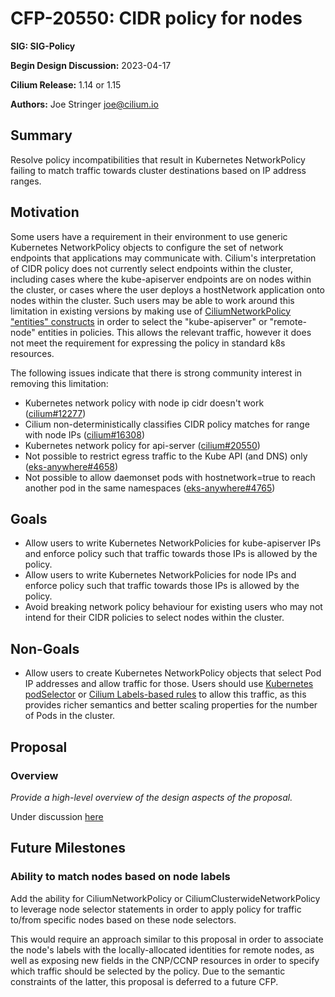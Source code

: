 # CFP-20550: CIDR policy for nodes

**SIG: SIG-Policy**

**Begin Design Discussion:** 2023-04-17

**Cilium Release:** 1.14 or 1.15

**Authors:** Joe Stringer <joe@cilium.io>

## Summary

Resolve policy incompatibilities that result in Kubernetes NetworkPolicy
failing to match traffic towards cluster destinations based on IP address
ranges.

## Motivation

Some users have a requirement in their environment to use generic Kubernetes
NetworkPolicy objects to configure the set of network endpoints that
applications may communicate with. Cilium's interpretation of CIDR policy does
not currently select endpoints within the cluster, including cases where the
kube-apiserver endpoints are on nodes within the cluster, or cases where the
user deploys a hostNetwork application onto nodes within the cluster. Such
users may be able to work around this limitation in existing versions by making
use of [CiliumNetworkPolicy "entities" constructs] in order to select the
"kube-apiserver" or "remote-node" entities in policies. This allows the
relevant traffic, however it does not meet the requirement for expressing the
policy in standard k8s resources.

The following issues indicate that there is strong community interest in removing this limitation:
- Kubernetes network policy with node ip cidr doesn't work ([cilium#12277])
- Cilium non-deterministically classifies CIDR policy matches for range with node IPs ([cilium#16308])
- Kubernetes network policy for api-server ([cilium#20550])
- Not possible to restrict egress traffic to the Kube API (and DNS) only ([eks-anywhere#4658])
- Not possible to allow daemonset pods with hostnetwork=true to reach another pod in the same namespaces ([eks-anywhere#4765])

## Goals

- Allow users to write Kubernetes NetworkPolicies for kube-apiserver IPs and
  enforce policy such that traffic towards those IPs is allowed by the policy.
- Allow users to write Kubernetes NetworkPolicies for node IPs and enforce
  policy such that traffic towards those IPs is allowed by the policy.
- Avoid breaking network policy behaviour for existing users who may not intend
  for their CIDR policies to select nodes within the cluster.

## Non-Goals

- Allow users to create Kubernetes NetworkPolicy objects that select Pod IP
  addresses and allow traffic for those. Users should use [Kubernetes
  podSelector] or  [Cilium Labels-based rules] to allow this traffic, as this
  provides richer semantics and better scaling properties for the number of
  Pods in the cluster.

## Proposal

### Overview

_Provide a high-level overview of the design aspects of the proposal._

Under discussion [here](https://docs.google.com/document/d/1agGJgBwCdU1Nie3pS_TA-v-vmIKBM5xJmi36uZ--Kos/edit)

## Future Milestones

### Ability to match nodes based on node labels

Add the ability for CiliumNetworkPolicy or CiliumClusterwideNetworkPolicy to leverage node selector statements in order to apply policy for traffic to/from specific nodes based on these node selectors.

This would require an approach similar to this proposal in order to associate the node's labels with the locally-allocated identities for remote nodes, as well as exposing new fields in the CNP/CCNP resources in order to specify which traffic should be selected by the policy. Due to the semantic constraints of the latter, this proposal is deferred to a future CFP.

[cilium#12277]: https://github.com/cilium/cilium/issues/12277
[cilium#16308]: https://github.com/cilium/cilium/issues/16308
[cilium#20550]: https://github.com/cilium/cilium/issues/20550
[eks-anywhere#4658]: https://github.com/aws/eks-anywhere/issues/4658
[eks-anywhere#4765]: https://github.com/aws/eks-anywhere/issues/4765

[CiliumNetworkPolicy "entities" constructs]: https://docs.cilium.io/en/stable/security/policy/language/#id3
[Kubernetes podSelector]: https://kubernetes.io/docs/concepts/services-networking/network-policies/#behavior-of-to-and-from-selectors
[Cilium Labels-based rules]: https://docs.cilium.io/en/stable/security/policy/language/#labels-based

